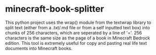 # minecraft-book-splitter
This python project uses the wrap() module from the textwrap library to split text (either from a .txt/.md file or from a self inputted text box) into chunks of 256 characters, which are seperated by a line of '='. 256 characters is the same size as the page of a book in Minecraft Bedrock edition. This tool is extremely useful for copy and pasting real life text documents into Minecraft books.
